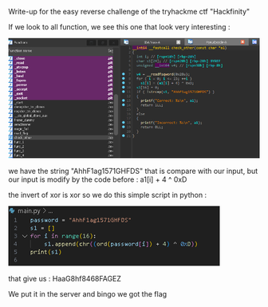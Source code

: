 Write-up for the easy reverse challenge of the tryhackme ctf "Hackfinity"

If we look to all function, we see this one that look very interesting :

![test](Images/20241116223522.png)

we have the string "AhhF1ag1571GHFDS" that is compare with our input, but our input is modify by the code before : a1[i] + 4 ^ 0xD

the invert of xor is xor so we do this simple script in python : 

![](Images/20250321124920.png)

that give us : HaaG8hf8468FAGEZ

We put it in the server and bingo we got the flag
